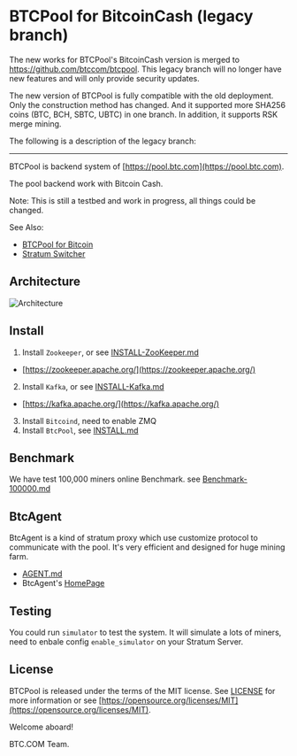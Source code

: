 BTCPool for BitcoinCash (legacy branch)
==================

The new works for BTCPool's BitcoinCash version is merged to https://github.com/btccom/btcpool. This legacy branch will no longer have new features and will only provide security updates.

The new version of BTCPool is fully compatible with the old deployment. Only the construction method has changed. And it supported more SHA256 coins (BTC, BCH, SBTC, UBTC) in one branch. In addition, it supports RSK merge mining.

The following is a description of the legacy branch:

---------------------------

BTCPool is backend system of [https://pool.btc.com](https://pool.btc.com).

The pool backend work with Bitcoin Cash.

Note: This is still a testbed and work in progress, all things could be changed.

See Also:
* [BTCPool for Bitcoin](https://github.com/btccom/btcpool)
* [Stratum Switcher](https://github.com/btccom/stratumSwitcher)

## Architecture

![Architecture](docs/btcpool.png)

## Install

1. Install `Zookeeper`, or see [INSTALL-ZooKeeper.md](docs/INSTALL-ZooKeeper.md)
  * [https://zookeeper.apache.org/](https://zookeeper.apache.org/)
2. Install `Kafka`, or see [INSTALL-Kafka.md](docs/INSTALL-Kafka.md)
  * [https://kafka.apache.org/](https://kafka.apache.org/)
3. Install `Bitcoind`, need to enable ZMQ
4. Install `BtcPool`, see [INSTALL.md](INSTALL.md)

## Benchmark

We have test 100,000 miners online Benchmark. see [Benchmark-100000.md](docs/Benchmark-100000.md)

## BtcAgent

BtcAgent is a kind of stratum proxy which use customize protocol to communicate with the pool. It's very efficient and designed for huge mining farm.

* [AGENT.md](docs/AGENT.md)
* BtcAgent's [HomePage](https://github.com/btccom/btcagent)

## Testing

You could run `simulator` to test the system. It will simulate a lots of miners, need to enbale config `enable_simulator` on your Stratum Server.

## License
BTCPool is released under the terms of the MIT license. See [LICENSE](LICENSE) for more information or see [https://opensource.org/licenses/MIT](https://opensource.org/licenses/MIT).


Welcome aboard!

BTC.COM Team.
